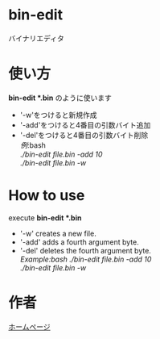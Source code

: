 # bin-edit
バイナリエディタ
# 使い方
__bin-edit *.bin__ のように使います
- '-w'をつけると新規作成
- '-add'をつけると4番目の引数バイト追加
- '-del'をつけると4番目の引数バイト削除  
*例*:bash  
_./bin-edit file.bin -add 10_  
_./bin-edit file.bin -w_  
# How to use
execute __bin-edit *.bin__
- '-w' creates a new file.
- '-add' adds a fourth argument byte.
- '-del' deletes the fourth argument byte.  
*Example:bash*
_./bin-edit file.bin -add 10_  
_./bin-edit file.bin -w_
# 作者
[ホームページ](https://wiikun.github.io/html)
